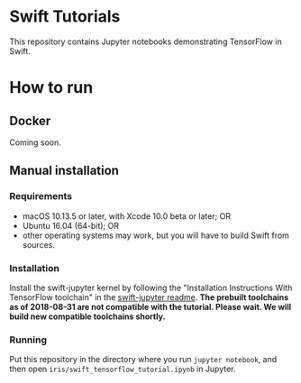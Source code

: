 # Swift Tutorials

This repository contains Jupyter notebooks demonstrating TensorFlow in Swift.

# How to run

## Docker

Coming soon.

## Manual installation

### Requirements

* macOS 10.13.5 or later, with Xcode 10.0 beta or later; OR
* Ubuntu 16.04 (64-bit); OR
* other operating systems may work, but you will have to build Swift from
  sources.

### Installation

Install the swift-jupyter kernel by following the "Installation Instructions
With TensorFlow toolchain" in the
[swift-jupyter readme](https://github.com/google/swift-jupyter). **The prebuilt
toolchains as of 2018-08-31 are not compatible with the tutorial. Please wait.
We will build new compatible toolchains shortly.**

### Running

Put this repository in the directory where you run `jupyter notebook`, and then
open `iris/swift_tensorflow_tutorial.ipynb` in Jupyter.
